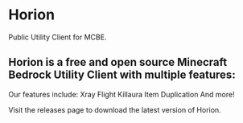 # Horion
Public Utility Client for MCBE.

## Horion is a free and open source Minecraft Bedrock Utility Client with multiple features:
Our features include:
Xray
Flight
Killaura
Item Duplication
And more!

Visit the releases page to download the latest version of Horion.

